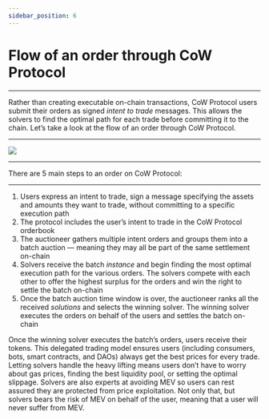 ```yaml
---
sidebar_position: 6
---
```


# Flow of an order through CoW Protocol

****

Rather than creating executable on-chain transactions, CoW Protocol users submit their orders as signed _intent to trade_ messages. This allows the solvers to find the optimal path for each trade before committing it to the chain. Let’s take a look at the flow of an order through CoW Protocol.

****

![](https://lh7-eu.googleusercontent.com/ubuzdTuV4gRQ5c9aAY7aD14uijgMszHtw7YQJ6UWtfiPfoIbpF252qwokcMtEMBg975XhS80Vz0JLdGItMoaH265hhGHzbII4ZjRs4OaR7yyy77rmp7DtryJCEdWxfKTfEpbgBRSKpkhkkPt8k8Mz6I)

****

There are 5 main steps to an order on CoW Protocol:

****

1. Users express an intent to trade, sign a message specifying the assets and amounts they want to trade, without committing to a specific execution path 
2. The protocol includes the user’s intent to trade in the CoW Protocol orderbook
3. The auctioneer gathers multiple intent orders and groups them into a batch auction — meaning they may all be part of the same settlement on-chain
4. Solvers receive the batch _instance_ and begin finding the most optimal execution path for the various orders. The solvers compete with each other to offer the highest surplus for the orders and win the right to settle the batch on-chain
5. Once the batch auction time window is over, the auctioneer ranks all the received _solutions_ and selects the winning solver. The winning solver executes the orders on behalf of the users and settles the batch on-chain 

Once the winning solver executes the batch’s orders, users receive their tokens. This delegated trading model ensures users (including consumers, bots, smart contracts, and DAOs) always get the best prices for every trade. Letting solvers handle the heavy lifting means users don’t have to worry about gas prices, finding the best liquidity pool, or setting the optimal slippage. Solvers are also experts at avoiding MEV so users can rest assured they are protected from price exploitation. Not only that, but solvers bears the risk of MEV on behalf of the user, meaning that a user will never suffer from MEV.
